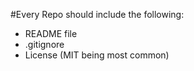 #Every Repo should include the following:

* README file
* .gitignore 
* License (MIT being most common) 
